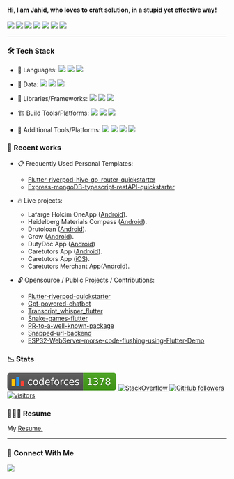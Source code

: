 
#### Hi, I am Jahid, who loves to craft solution, in a stupid yet effective way!

[![](https://img.shields.io/badge/linkedin-%230077B5.svg?&style=for-the-badge&logo=linkedin&logoColor=white)](https://www.linkedin.com/in/thejahid/)
[![](https://img.shields.io/badge/StackOverflow-FE7A16?style=for-the-badge&logo=stackoverflow&logoColor=white)](https://stackoverflow.com/users/14652317/xahid-rocks)
[![](https://img.shields.io/badge/LeetCode-%23FFA116.svg?style=for-the-badge&logo=leetcode&logoColor=white)](https://leetcode.com/iamthejahid/)
[![](https://img.shields.io/badge/Codeforces-1F8ACB.svg?style=for-the-badge&logo=codeforces&logoColor=white)](https://codeforces.com/profile/xahid_71)
[![](https://img.shields.io/badge/Medium-12100E?style=for-the-badge&logo=medium&logoColor=white)](https://medium.com/@iamthejahid)
[![](https://img.shields.io/badge/twitter-%231DA1F2.svg?&style=for-the-badge&logo=twitter&logoColor=white)](https://twitter.com/Iamthe_Jahid)
[![](https://img.shields.io/badge/dev.to-0A0A0A?style=for-the-badge&logo=dev.to&logoColor=white)](https://dev.to/iamthejahid)

---
<h3> 🛠️ Tech Stack</h3>

- 🔧 Languages: 
    ![](https://img.shields.io/badge/-Dart-0A1A2F?style=flat&logo=Dart)
    ![](https://img.shields.io/badge/-JavaScript-0A1A2F?style=flat&logo=javascript)
    ![](https://img.shields.io/badge/-TypeScript-0A1A2F?style=flat&logo=typescript)

- 💾 Data: 
    ![](https://img.shields.io/badge/-hive-0A1A2F?style=flat)
    ![](https://img.shields.io/badge/-sqflite-0A1A2F?style=flat&logo=sqflite)
    ![](https://img.shields.io/badge/-MongoDB-0A1A2F?style=flat&logo=mongodb)

- 🧰 Libraries/Frameworks:
    ![](https://img.shields.io/badge/-Flutter-0A1A2F?style=flat&logo=flutter)
    ![](https://img.shields.io/badge/-React_Native-0A1A2F?style=flat&logo=react)
    ![](https://img.shields.io/badge/-Node.JS-0A1A2F?style=flat&logo=node.js)

- 🏗️ Build Tools/Platforms:
    ![](https://img.shields.io/badge/-Firebase-0A1A2F?style=flat&logo=Firebase)
    ![](https://img.shields.io/badge/-Android_Studio-0A1A2F?style=flat&logo=android)
    ![](https://img.shields.io/badge/-Xcode-0A1A2F?style=flat&logo=xcode)

  
- 🧩 Additional Tools/Platforms:
    ![](https://img.shields.io/badge/-Git-0A1A2F?style=flat&logo=git)
    ![](https://img.shields.io/badge/-Android-0A1A2F?style=flat&logo=Android)
    ![](https://img.shields.io/badge/-Arduino-0A1A2F?style=flat&logo=Arduino)
    ![](https://img.shields.io/badge/-Postman-0A1A2F?style=flat&logo=postman)


<h3> 💼 Recent works</h3>

- 📋 Frequently Used Personal Templates:
    - [Flutter-riverpod-hive-go_router-quickstarter](https://github.com/iamthejahid/flutter_template-riverpod-hive-go_router-quickstarter)
    - [Express-mongoDB-typescript-restAPI-quickstarter](https://github.com/iamthejahid/express-mongoDB-typescript-restAPI-quickstarter)


- 🔥 Live projects:
    - Lafarge Holcim OneApp ([Android](https://play.google.com/store/apps/details?id=com.oneapp.lhblonline)).
    - Heidelberg Materials Compass ([Android](https://play.google.com/store/apps/details?id=com.compass.hcbl)).
    - Drutoloan ([Android](https://play.google.com/store/apps/details?id=com.drutoloan)).
    - Grow ([Android](https://play.google.com/store/apps/details?id=com.heidelberg.compass)).
    - DutyDoc App ([Android](https://play.google.com/store/apps/details?id=com.dutydoc.app&hl=en&gl=US))
    - Caretutors App ([Android](https://play.google.com/store/apps/details?id=com.caretutors)).
    - Caretutors App ([iOS](https://apps.apple.com/app/caretutors/id1607736513)).
    - Caretutors Merchant App([Android](https://play.google.com/store/apps/details?id=com.caretutors_merchant)).

- 🔓 Opensource / Public Projects / Contributions:
    - [Flutter-riverpod-quickstarter](https://github.com/leveorxyz/flutter-riverpod-quickstart)
    - [Gpt-powered-chatbot](https://github.com/iamthejahid/gpt_powered_chatbot)
    - [Transcript_whisper_flutter](https://github.com/iamthejahid/transcript_whisper_flutter)
    - [Snake-games-flutter](https://github.com/iamthejahid/flutter_snake_game)
    - [PR-to-a-well-known-package](https://github.com/Pilaba/TopModalSheet/pull/6)
    - [Snapped-url-backend](https://github.com/iamthejahid/snappedUrl_backend)
    - [ESP32-WebServer-morse-code-flushing-using-Flutter-Demo](https://github.com/iamthejahid/ESP32-WebServer-Morse-code-flushing-using-Flutter-Demo)

<h3> 📉 Stats</h3>

<a href="https://codeforces.com/profile/xahid_71">
  <img alt="cf_ratings"
  src="https://raw.githubusercontent.com/iamthejahid/cf_handler/main/output/max_rating.svg" />
</a>
<a href="https://stackoverflow.com/users/14652317/xahid-rocks">
  <img alt="StackOverflow"
  src="https://stackoverflow-badge.vercel.app/?userID=14652317" />
</a>
<a href="https://github.com/iamthejahid?tab=followers">
    <img alt="GitHub followers" src="https://img.shields.io/github/followers/iamthejahid?color=green&logo=github">
</a>
<a href="https://github.com/iamthejahid/">
    <img src="https://komarev.com/ghpvc/?username=iamthejahid" alt="visitors" />
</a>

<h3> 👨🏻‍💻 Resume</h3>

My [Resume.](files/resume.pdf)

---
<h3> 🤙 Connect With Me </h3>

[![](https://img.shields.io/badge/Gmail-D14836?style=for-the-badge&logo=gmail&logoColor=white)](mailto:jahid.info97@gmail.com)
